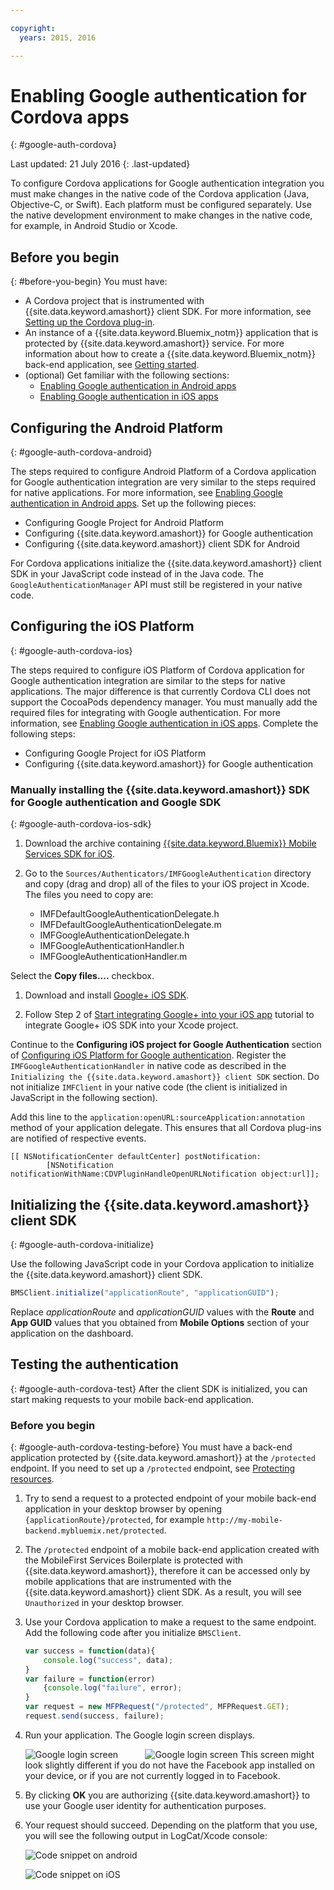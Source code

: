 ```yaml
---

copyright:
  years: 2015, 2016

---
```


# Enabling Google authentication for Cordova apps
{: #google-auth-cordova}


Last updated: 21 July 2016
{: .last-updated}

To configure Cordova applications for Google authentication integration you must make changes in the native code of the Cordova application (Java, Objective-C, or Swift). Each platform must be configured separately. Use the native development environment to make changes in the native code, for example, in Android Studio or Xcode.

## Before you begin
{: #before-you-begin}
You must have:
* A Cordova project that is instrumented with {{site.data.keyword.amashort}} client SDK.  For more information, see  [Setting up the Cordova plug-in](https://console.{DomainName}/docs/services/mobileaccess/getting-started-cordova.html).  
* An instance of a  {{site.data.keyword.Bluemix_notm}} application that is protected by {{site.data.keyword.amashort}} service. For more information about how to create a {{site.data.keyword.Bluemix_notm}} back-end application, see [Getting started](index.html).
* (optional) Get familiar with the following sections:
   * [Enabling Google authentication in Android apps](https://console.{DomainName}/docs/services/mobileaccess/google-auth-android.html)
   * [Enabling Google authentication in iOS apps](https://console.{DomainName}/docs/services/mobileaccess/google-auth-ios.html)


## Configuring the Android Platform
{: #google-auth-cordova-android}

The steps required to configure Android Platform of a Cordova application for Google authentication integration are very similar to the steps required for native applications. For more information, see [Enabling Google authentication in Android apps](https://console.{DomainName}/docs/services/mobileaccess/google-auth-android.html). Set up the following pieces:

* Configuring Google Project for Android Platform
* Configuring {{site.data.keyword.amashort}} for Google authentication
* Configuring {{site.data.keyword.amashort}} client SDK for Android

For Cordova applications initialize the {{site.data.keyword.amashort}} client SDK in your JavaScript code instead of in the Java code. The `GoogleAuthenticationManager` API must still be registered in your native code.

## Configuring the iOS Platform
{: #google-auth-cordova-ios}

The steps required to configure iOS Platform of Cordova application for Google authentication integration are similar to the steps for native applications. The major difference is that currently Cordova CLI does not support the CocoaPods dependency manager.  You must manually add the required files for integrating with Google authentication. For more information, see  [Enabling Google authentication in iOS apps](https://console.{DomainName}/docs/services/mobileaccess/google-auth-ios.html). Complete the following steps:

* Configuring Google Project for iOS Platform
* Configuring {{site.data.keyword.amashort}} for Google authentication

### Manually installing the {{site.data.keyword.amashort}} SDK for Google authentication and Google SDK
{: #google-auth-cordova-ios-sdk}
1. Download the archive containing [{{site.data.keyword.Bluemix}} Mobile Services SDK for iOS](https://hub.jazz.net/git/bluemixmobilesdk/imf-ios-sdk/archive?revstr=master).

1. Go to the `Sources/Authenticators/IMFGoogleAuthentication` directory and copy (drag and drop) all of the files to your iOS project in Xcode. The files you need to copy are:

	* IMFDefaultGoogleAuthenticationDelegate.h
	* IMFDefaultGoogleAuthenticationDelegate.m
	* IMFGoogleAuthenticationDelegate.h
	* IMFGoogleAuthenticationHandler.h
	* IMFGoogleAuthenticationHandler.m

Select the **Copy files....** checkbox.

1. Download and install [Google+ iOS SDK](http://goo.gl/9cTqyZ).

1. Follow Step 2 of [Start integrating Google+ into your iOS app](https://developers.google.com/+/mobile/ios/getting-started) tutorial to integrate Google+ iOS SDK into your Xcode project.

Continue to the **Configuring iOS project for Google Authentication** section of [Configuring iOS Platform for Google authentication](https://console.{DomainName}/docs/services/mobileaccess/google-auth-ios.html). Register the `IMFGoogleAuthenticationHandler` in native code as described in the `Initializing the {{site.data.keyword.amashort}} client SDK` section. Do not initialize `IMFClient` in your native code (the client is initialized in JavaScript in the following section).

Add this line to the `application:openURL:sourceApplication:annotation` method of your application delegate. This ensures that all Cordova plug-ins are notified of respective events.

```
[[ NSNotificationCenter defaultCenter] postNotification:
		[NSNotification notificationWithName:CDVPluginHandleOpenURLNotification object:url]];      
```

## Initializing the {{site.data.keyword.amashort}} client SDK
{: #google-auth-cordova-initialize}

Use the following JavaScript code in your Cordova application to initialize the {{site.data.keyword.amashort}} client SDK.

```JavaScript
BMSClient.initialize("applicationRoute", "applicationGUID");
```

Replace *applicationRoute* and *applicationGUID* values with the **Route** and **App GUID** values that you obtained from **Mobile Options** section of your application on the dashboard.

## Testing the authentication
{: #google-auth-cordova-test}
After the client SDK is initialized, you can start making requests to your mobile back-end application.

### Before you begin
{: #google-auth-cordova-testing-before}
You must have a back-end application protected by {{site.data.keyword.amashort}} at the `/protected` endpoint. If you need to set up a `/protected` endpoint, see [Protecting resources](https://console.{DomainName}/docs/services/mobileaccess/protecting-resources.html).


1. Try to send a request to a protected endpoint of your mobile back-end application in your desktop browser by opening `{applicationRoute}/protected`, for example `http://my-mobile-backend.mybluemix.net/protected`.

1. The `/protected` endpoint of a mobile back-end application created with the MobileFirst Services Boilerplate is protected with {{site.data.keyword.amashort}}, therefore it can be accessed only by mobile applications that are instrumented with the  {{site.data.keyword.amashort}} client SDK. As a result, you will see `Unauthorized` in your desktop browser.

1. Use your Cordova application to make a request to the same endpoint. Add the following code after you initialize `BMSClient`.

	```JavaScript
	var success = function(data){
    	console.log("success", data);
    }
	var failure = function(error)
    	{console.log("failure", error);
    }
	var request = new MFPRequest("/protected", MFPRequest.GET);
	request.send(success, failure);
	```


1. Run your application. The Google login screen displays.

	![Google login screen](images/android-google-login.png) &nbsp;&nbsp;&nbsp;&nbsp;&nbsp;&nbsp;&nbsp;&nbsp;&nbsp;	![Google login screen](images/ios-google-login.png)
	This screen might look slightly different if you do not have the Facebook app installed on your device, or if you are not currently logged in to Facebook.
1. By clicking **OK** you are authorizing {{site.data.keyword.amashort}} to use your Google user identity for authentication purposes.

1. 	Your request should succeed. Depending on the platform that you use, you will see the following output in LogCat/Xcode console:

	![Code snippet on android](images/android-google-login-success.png)

	![Code snippet on iOS](images/ios-google-login-success.png)

